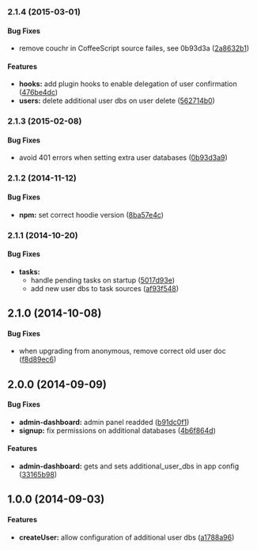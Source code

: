 <a name="2.1.4"></a>
### 2.1.4 (2015-03-01)


#### Bug Fixes

* remove couchr in CoffeeScript source failes, see 0b93d3a ([2a8632b1](https://github.com/hoodiehq/hoodie-plugin-users/commit/2a8632b179e77af6806ffc7a4d09f0ac516c16fa))


#### Features

* **hooks:** add plugin hooks to enable delegation of user confirmation ([476be4dc](https://github.com/hoodiehq/hoodie-plugin-users/commit/476be4dc5a174110cb0f3b5452a28f42ca5fd42d))
* **users:** delete additional user dbs on user delete ([562714b0](https://github.com/hoodiehq/hoodie-plugin-users/commit/562714b03deaa343c51d11e08e22b5799df83808))


<a name="2.1.3"></a>
### 2.1.3 (2015-02-08)


#### Bug Fixes

* avoid 401 errors when setting extra user databases ([0b93d3a9](https://github.com/hoodiehq/hoodie-plugin-users/commit/0b93d3a9677b38cc36b4bbbd655587a6a6ded00f))


<a name="2.1.2"></a>
### 2.1.2 (2014-11-12)


#### Bug Fixes

* **npm:** set correct hoodie version ([8ba57e4c](https://github.com/hoodiehq/hoodie-plugin-users/commit/8ba57e4c41ae652e71236c00102374a5fce3c9da))


<a name="2.1.1"></a>
### 2.1.1 (2014-10-20)


#### Bug Fixes

* **tasks:**
  * handle pending tasks on startup ([5017d93e](https://github.com/hoodiehq/hoodie-plugin-users/commit/5017d93e1c8c987224b86e7847e2a0691e852f78))
  * add new user dbs to task sources ([af93f548](https://github.com/hoodiehq/hoodie-plugin-users/commit/af93f548a1a626676b4b6d4197e458cea905749f))


<a name="2.1.0"></a>
## 2.1.0 (2014-10-08)


#### Bug Fixes

* when upgrading from anonymous, remove correct old user doc ([f8d89ec6](https://github.com/hoodiehq/hoodie-plugin-users/commit/f8d89ec6ae3544ff0c71e64ffaad341bb6c53564))


<a name="2.0.0"></a>
## 2.0.0 (2014-09-09)


#### Bug Fixes

* **admin-dashboard:** admin panel readded ([b91dc0f1](https://github.com/hoodiehq/hoodie-plugin-users/commit/b91dc0f17649f1692a6e0b46ccfccd90784b754f))
* **signup:** fix permissions on additional databases ([4b6f864d](https://github.com/hoodiehq/hoodie-plugin-users/commit/4b6f864dbe5c115ac40d41dfb0538bb436ce02f2))


#### Features

* **admin-dashboard:** gets and sets additional_user_dbs in app config ([33165b98](https://github.com/hoodiehq/hoodie-plugin-users/commit/33165b9801622481640e1b409b786b2c3a05a032))


<a name="1.0.0"></a>
## 1.0.0 (2014-09-03)


#### Features

* **createUser:** allow configuration of additional user dbs ([a1788a96](https://github.com/hoodiehq/hoodie-plugin-users/commit/a1788a960f20097ce63f318fa8eb78134eb999fc))


